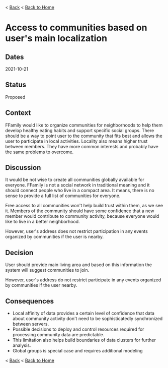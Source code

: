 < [Back](README.md) < [Back to Home](../README.md#solution-structure)

# Access to communities based on user's main localization

## Dates

2021-10-21

## Status

Proposed

## Context

FFamily would like to organize communities for neighborhoods to help them develop healthy eating habits and support specific social groups. There should be a way to point user to the community that fits best and allows the user to participate in local activities. Locality also means higher trust between members. They have more common interests and probably have the same problems to overcome.

## Discussion

It would be not wise to create all communities globally available for everyone. FFamily is not a social network in traditional meaning and it should connect people who live in a compact area. It means, there is no sense to provide a full list of communities for everyone.

Free access to all communities won't help build trust within them, as we see it. Members of the community should have some confidence that a new member would contribute to community activity, because everyone would like to live in a better neighborhood.

However, user's address does not restrict participation in any events organized by communities if the user is nearby.

## Decision

User should provide main living area and based on this information the system will suggest communities to join.

However, user's address do not restrict participate in any events organized by communities if the user nearby.

## Consequences

- Local affinity of data provides a certain level of confidence that data about community activity don't need to be sophisticatedly synchronized between servers.
- Possible decisions to deploy and control resources required for processing community data are predictable.
- This limitation also helps build boundaries of data clusters for further analysis.
- Global groups is special case and requires additional modeling

< [Back](README.md) < [Back to Home](../README.md#solution-structure)
